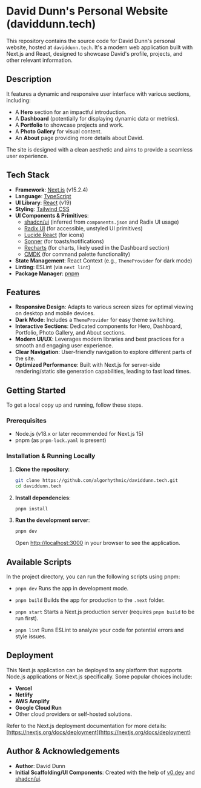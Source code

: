 # David Dunn's Personal Website (daviddunn.tech)

This repository contains the source code for David Dunn's personal website, hosted at `daviddunn.tech`. It's a modern web application built with Next.js and React, designed to showcase David's profile, projects, and other relevant information.

## Description

It features a dynamic and responsive user interface with various sections, including:
- A **Hero** section for an impactful introduction.
- A **Dashboard** (potentially for displaying dynamic data or metrics).
- A **Portfolio** to showcase projects and work.
- A **Photo Gallery** for visual content.
- An **About** page providing more details about David.

The site is designed with a clean aesthetic and aims to provide a seamless user experience.

## Tech Stack

- **Framework**: [Next.js](https://nextjs.org/) (v15.2.4)
- **Language**: [TypeScript](https://www.typescriptlang.org/)
- **UI Library**: [React](https://reactjs.org/) (v19)
- **Styling**: [Tailwind CSS](https://tailwindcss.com/)
- **UI Components & Primitives**:
  - [shadcn/ui](https://ui.shadcn.com/) (inferred from `components.json` and Radix UI usage)
  - [Radix UI](https://www.radix-ui.com/) (for accessible, unstyled UI primitives)
  - [Lucide React](https://lucide.dev/) (for icons)
  - [Sonner](https://sonner.emilkowal.ski/) (for toasts/notifications)
  - [Recharts](https://recharts.org/) (for charts, likely used in the Dashboard section)
  - [CMDK](https://cmdk.paco.me/) (for command palette functionality)
- **State Management**: React Context (e.g., `ThemeProvider` for dark mode)
- **Linting**: ESLint (via `next lint`)
- **Package Manager**: [pnpm](https://pnpm.io/)

## Features

- **Responsive Design**: Adapts to various screen sizes for optimal viewing on desktop and mobile devices.
- **Dark Mode**: Includes a `ThemeProvider` for easy theme switching.
- **Interactive Sections**: Dedicated components for Hero, Dashboard, Portfolio, Photo Gallery, and About sections.
- **Modern UI/UX**: Leverages modern libraries and best practices for a smooth and engaging user experience.
- **Clear Navigation**: User-friendly navigation to explore different parts of the site.
- **Optimized Performance**: Built with Next.js for server-side rendering/static site generation capabilities, leading to fast load times.

## Getting Started

To get a local copy up and running, follow these steps.

### Prerequisites

- Node.js (v18.x or later recommended for Next.js 15)
- pnpm (as `pnpm-lock.yaml` is present)

### Installation & Running Locally

1.  **Clone the repository**:
    ```bash
    git clone https://github.com/algorhythmic/daviddunn.tech.git
    cd daviddunn.tech
    ```

2.  **Install dependencies**:
    ```bash
    pnpm install
    ```

3.  **Run the development server**:
    ```bash
    pnpm dev
    ```

    Open [http://localhost:3000](http://localhost:3000) in your browser to see the application.

## Available Scripts

In the project directory, you can run the following scripts using pnpm:

-   `pnpm dev`
    Runs the app in development mode.

-   `pnpm build`
    Builds the app for production to the `.next` folder.

-   `pnpm start`
    Starts a Next.js production server (requires `pnpm build` to be run first).

-   `pnpm lint`
    Runs ESLint to analyze your code for potential errors and style issues.

## Deployment

This Next.js application can be deployed to any platform that supports Node.js applications or Next.js specifically. Some popular choices include:

-   **Vercel**
-   **Netlify**
-   **AWS Amplify**
-   **Google Cloud Run**
-   Other cloud providers or self-hosted solutions.

Refer to the Next.js deployment documentation for more details: [https://nextjs.org/docs/deployment](https://nextjs.org/docs/deployment)

## Author & Acknowledgements

-   **Author**: David Dunn
-   **Initial Scaffolding/UI Components**: Created with the help of [v0.dev](https://v0.dev) and [shadcn/ui](https://ui.shadcn.com/).